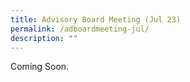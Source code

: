 ```yaml
---
title: Advisory Board Meeting (Jul 23)
permalink: /adboardmeeting-jul/
description: ""
---
```

Coming Soon.